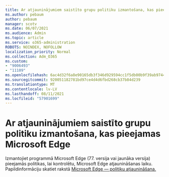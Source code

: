 ```yaml
---
title: Ar atjauninājumiem saistīto grupu politiku izmantošana, kas pieejamas Microsoft Edge
ms.author: pebaum
author: pebaum
manager: scotv
ms.date: 06/07/2021
ms.audience: Admin
ms.topic: article
ms.service: o365-administration
ROBOTS: NOINDEX, NOFOLLOW
localization_priority: Normal
ms.collection: Adm_O365
ms.custom:
- "9006493"
- "11109"
ms.openlocfilehash: 6ac4d32f6a8e90165db3f346d929594cc1f5db00b9f39ab9744ff1e017c58af1
ms.sourcegitcommit: 920051182781bd97ce4d4d6fbd268cb37b84d239
ms.translationtype: MT
ms.contentlocale: lv-LV
ms.lasthandoff: 08/11/2021
ms.locfileid: "57901699"
---
```

# <a name="use-update-related-group-policies-available-in-microsoft-edge"></a>Ar atjauninājumiem saistīto grupu politiku izmantošana, kas pieejamas Microsoft Edge

Izmantojiet programmā Microsoft Edge (77. versija vai jaunāka versija) pieejamās politikas, lai kontrolētu, Microsoft Edge atjaunināšanas laiku. Papildinformāciju skatiet rakstā [Microsoft Edge — politiku atjaunināšana.](https://docs.microsoft.com/DeployEdge/microsoft-edge-update-policies#available-policies)